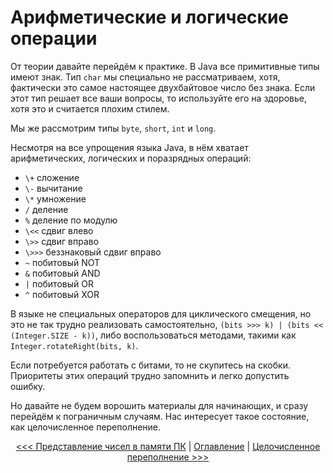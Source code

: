 Арифметические и логические операции
====================================

От теории давайте перейдём к практике. В Java все примитивные типы имеют знак. Тип `char` мы специально не рассматриваем, хотя, фактически это самое настоящее двухбайтовое число без знака. Если этот тип решает все ваши вопросы, то используйте его на здоровье, хотя это и считается плохим стилем. 

Мы же рассмотрим типы `byte`, `short`, `int` и `long`.

Несмотря на все упрощения языка Java, в нём хватает арифметических, логических и поразрядных операций:

*	`\+` сложение
*	`\-` вычитание
*	`\*` умножение
*	`/` деление
*	`%` деление по модулю
*	`\<<` сдвиг влево
*	`\>>` сдвиг вправо
*	`\>>>` беззнаковый сдвиг вправо
*	`~` побитовый NOT
*	`&` побитовый AND
*	`|` побитовый OR
*	`^` побитовый XOR

В языке не специальных операторов для циклического смещения, но это не так трудно реализовать самостоятельно, `(bits >>> k) | (bits << (Integer.SIZE - k))`, либо воспользоваться методами, такими как `Integer.rotateRight(bits, k)`.

Если потребуется работать с битами, то не скупитесь на скобки. Приоритеты этих операций трудно запомнить и легко допустить ошибку.

Но давайте не будем ворошить материалы для начинающих, и сразу перейдём к пограничным случаям. Нас интересует такое состояние, как целочисленное переполнение.

<p align="center">
   <a href="numbers-in-memory.md"><<< Представление чисел в памяти ПК</a> | <a href="toc.md">Оглавление</a> | <a href="integer-overflow.md">Целочисленное переполнение >>></a>
</p>
